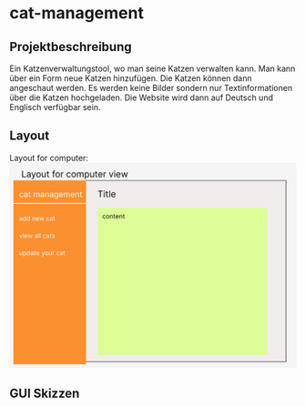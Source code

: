 # cat-management

## Projektbeschreibung

Ein Katzenverwaltungstool, wo man seine Katzen verwalten kann. Man kann über ein Form neue Katzen hinzufügen. 
Die Katzen können dann angeschaut werden. Es werden keine Bilder sondern nur Textinformationen über die Katzen hochgeladen.
Die Website wird dann auf Deutsch und Englisch verfügbar sein.

## Layout

Layout for computer:
![alt text](https://github.com/kimberlymo/cat-management/blob/master/images/layout-computer.png?raw=true)

## GUI Skizzen